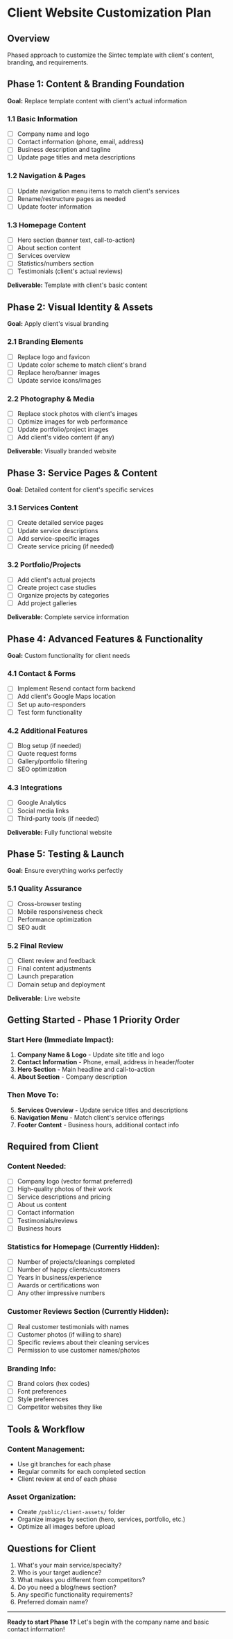 # Client Website Customization Plan

## Overview
Phased approach to customize the Sintec template with client's content, branding, and requirements.

## Phase 1: Content & Branding Foundation
**Goal:** Replace template content with client's actual information

### 1.1 Basic Information
- [ ] Company name and logo
- [ ] Contact information (phone, email, address)
- [ ] Business description and tagline
- [ ] Update page titles and meta descriptions

### 1.2 Navigation & Pages
- [ ] Update navigation menu items to match client's services
- [ ] Rename/restructure pages as needed
- [ ] Update footer information

### 1.3 Homepage Content
- [ ] Hero section (banner text, call-to-action)
- [ ] About section content
- [ ] Services overview
- [ ] Statistics/numbers section
- [ ] Testimonials (client's actual reviews)

**Deliverable:** Template with client's basic content

## Phase 2: Visual Identity & Assets
**Goal:** Apply client's visual branding

### 2.1 Branding Elements
- [ ] Replace logo and favicon
- [ ] Update color scheme to match client's brand
- [ ] Replace hero/banner images
- [ ] Update service icons/images

### 2.2 Photography & Media
- [ ] Replace stock photos with client's images
- [ ] Optimize images for web performance
- [ ] Update portfolio/project images
- [ ] Add client's video content (if any)

**Deliverable:** Visually branded website

## Phase 3: Service Pages & Content
**Goal:** Detailed content for client's specific services

### 3.1 Services Content
- [ ] Create detailed service pages
- [ ] Update service descriptions
- [ ] Add service-specific images
- [ ] Create service pricing (if needed)

### 3.2 Portfolio/Projects
- [ ] Add client's actual projects
- [ ] Create project case studies
- [ ] Organize projects by categories
- [ ] Add project galleries

**Deliverable:** Complete service information

## Phase 4: Advanced Features & Functionality
**Goal:** Custom functionality for client needs

### 4.1 Contact & Forms
- [ ] Implement Resend contact form backend
- [ ] Add client's Google Maps location
- [ ] Set up auto-responders
- [ ] Test form functionality

### 4.2 Additional Features
- [ ] Blog setup (if needed)
- [ ] Quote request forms
- [ ] Gallery/portfolio filtering
- [ ] SEO optimization

### 4.3 Integrations
- [ ] Google Analytics
- [ ] Social media links
- [ ] Third-party tools (if needed)

**Deliverable:** Fully functional website

## Phase 5: Testing & Launch
**Goal:** Ensure everything works perfectly

### 5.1 Quality Assurance
- [ ] Cross-browser testing
- [ ] Mobile responsiveness check
- [ ] Performance optimization
- [ ] SEO audit

### 5.2 Final Review
- [ ] Client review and feedback
- [ ] Final content adjustments
- [ ] Launch preparation
- [ ] Domain setup and deployment

**Deliverable:** Live website

## Getting Started - Phase 1 Priority Order

### Start Here (Immediate Impact):
1. **Company Name & Logo** - Update site title and logo
2. **Contact Information** - Phone, email, address in header/footer
3. **Hero Section** - Main headline and call-to-action
4. **About Section** - Company description

### Then Move To:
5. **Services Overview** - Update service titles and descriptions
6. **Navigation Menu** - Match client's service offerings
7. **Footer Content** - Business hours, additional contact info

## Required from Client

### Content Needed:
- [ ] Company logo (vector format preferred)
- [ ] High-quality photos of their work
- [ ] Service descriptions and pricing
- [ ] About us content
- [ ] Contact information
- [ ] Testimonials/reviews
- [ ] Business hours

### Statistics for Homepage (Currently Hidden):
- [ ] Number of projects/cleanings completed
- [ ] Number of happy clients/customers
- [ ] Years in business/experience
- [ ] Awards or certifications won
- [ ] Any other impressive numbers

### Customer Reviews Section (Currently Hidden):
- [ ] Real customer testimonials with names
- [ ] Customer photos (if willing to share)
- [ ] Specific reviews about their cleaning services
- [ ] Permission to use customer names/photos

### Branding Info:
- [ ] Brand colors (hex codes)
- [ ] Font preferences
- [ ] Style preferences
- [ ] Competitor websites they like

## Tools & Workflow

### Content Management:
- Use git branches for each phase
- Regular commits for each completed section
- Client review at end of each phase

### Asset Organization:
- Create `/public/client-assets/` folder
- Organize images by section (hero, services, portfolio, etc.)
- Optimize all images before upload

## Questions for Client
1. What's your main service/specialty?
2. Who is your target audience?
3. What makes you different from competitors?
4. Do you need a blog/news section?
5. Any specific functionality requirements?
6. Preferred domain name?

---

**Ready to start Phase 1?** Let's begin with the company name and basic contact information!